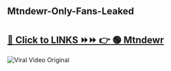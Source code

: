 
 ## Mtndewr-Only-Fans-Leaked

# <h2><a href="https://clipsfans.com/Mtndewr&ref=git">🔗 Click to LINKS ⏩⏩ 👉 🟢 Mtndewr </a></h2>

<a href="https://clipsfans.com/Mtndewr&ref=git" rel="nofollow" data-target="animated-image.originalLink"><img src="https://i.ibb.co.com/xMMVF88/686577567.gif" alt="Viral Video Original" style="max-width: 100%; display: inline-block;" data-target="animated-image.originalImage"></a>
